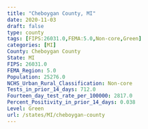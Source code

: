```yaml
---
title: "Cheboygan County, MI"
date: 2020-11-03
draft: false
type: county
tags: [FIPS:26031.0,FEMA:5.0,Non-core,Green]
categories: [MI]
County: Cheboygan County
State: MI
FIPS: 26031.0
FEMA_Region: 5.0
Population: 25276.0
NCHS_Urban_Rural_Classification: Non-core
Tests_in_prior_14_days: 712.0
Fourteen_day_test_rate_per_100000: 2817.0
Percent_Positivity_in_prior_14_days: 0.038
Level: Green
url: /states/MI/cheboygan-county
---
```



